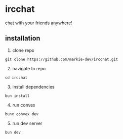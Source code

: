 # ircchat

chat with your friends anywhere!

## installation

1. clone repo 
```
git clone https://github.com/markie-dev/ircchat.git
```
2. navigate to repo
```
cd ircchat
```
3. install dependencies
```
bun install
```
4. run convex
```
bunx convex dev
```
5. run dev server
```
bun dev
```